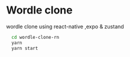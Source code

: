 # Wordle clone

wordle clone using react-native ,expo & zustand

```sh
  cd wordle-clone-rn
  yarn
  yarn start
```
